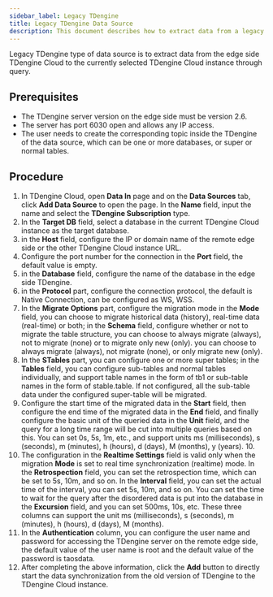 ```yaml
---
sidebar_label: Legacy TDengine
title: Legacy TDengine Data Source
description: This document describes how to extract data from a legacy TDengine instance to a TDengine Cloud instance.
---
```


Legacy TDengine type of data source is to extract data from the edge side TDengine Cloud to the currently selected TDengine Cloud instance through query.

## Prerequisites

- The TDengine server version on the edge side must be version 2.6.
- The server has port 6030 open and allows any IP access.
- The user needs to create the corresponding topic inside the TDengine of the data source, which can be one or more databases, or super or normal tables.

## Procedure

1. In TDengine Cloud, open **Data In** page and on the **Data Sources** tab, click **Add Data Source** to open the page. In the **Name** field, input the name and select the **TDengine Subscription** type.
2. In the **Target DB** field, select a database in the current TDengine Cloud instance as the target database.
3. in the **Host** field, configure the IP or domain name of the remote edge side or the other TDengine Cloud instance URL.
4. Configure the port number for the connection in the **Port** field, the default value is empty.
5. in the **Database** field, configure the name of the database in the edge side TDengine.
6. in the **Protocol** part, configure the connection protocol, the default is Native Connection, can be configured as WS, WSS.
7. In the **Migrate Options** part, configure the migration mode in the **Mode** field, you can choose to migrate historical data (history), real-time data (real-time) or both; in the **Schema** field, configure whether or not to migrate the table structure, you can choose to always migrate (always), not to migrate (none) or to migrate only new (only). you can choose to always migrate (always), not migrate (none), or only migrate new (only).
8. In the **STables** part, you can configure one or more super tables; in the **Tables** field, you can configure sub-tables and normal tables individually, and support table names in the form of tb1 or sub-table names in the form of stable.table. If not configured, all the sub-table data under the configured super-table will be migrated.
9. Configure the start time of the migrated data in the **Start** field, then configure the end time of the migrated data in the **End** field, and finally configure the basic unit of the queried data in the **Unit** field, and the query for a long time range will be cut into multiple queries based on this. You can set 0s, 5s, 1m, etc., and support units ms (milliseconds), s (seconds), m (minutes), h (hours), d (days), M (months), y (years). 10.
10. The configuration in the **Realtime Settings** field is valid only when the migration **Mode** is set to real time synchronization (realtime) mode. In the **Retrospection** field, you can set the retrospection time, which can be set to 5s, 10m, and so on. In the **Interval** field, you can set the actual time of the interval, you can set 5s, 10m, and so on. You can set the time to wait for the query after the disordered data is put into the database in the **Excursion** field, and you can set 500ms, 10s, etc. These three columns can support the unit ms (milliseconds), s (seconds), m (minutes), h (hours), d (days), M (months).
11. In the **Authentication** column, you can configure the user name and password for accessing the TDengine server on the remote edge side, the default value of the user name is root and the default value of the password is taosdata.
12. After completing the above information, click the **Add** button to directly start the data synchronization from the old version of TDengine to the TDengine Cloud instance.
